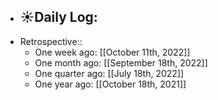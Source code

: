 - ☀️Daily Log:
    -
- Retrospective::
    - One week ago: [[October 11th, 2022]]
    - One month ago: [[September 18th, 2022]]
    - One quarter ago: [[July 18th, 2022]]
    - One year ago: [[October 18th, 2021]]
